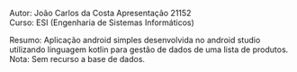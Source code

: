 Autor: João Carlos da Costa Apresentação 21152<br />
Curso: ESI (Engenharia de Sistemas Informáticos)<br />

Resumo: Aplicação android simples desenvolvida no android studio utilizando linguagem kotlin para gestão de dados de uma lista de produtos.<br />
Nota: Sem recurso a base de dados.
